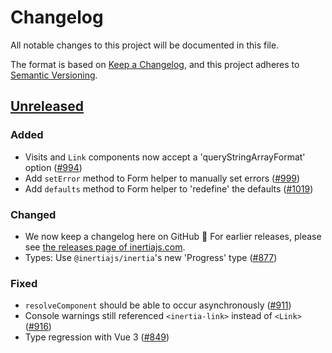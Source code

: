 # Changelog

All notable changes to this project will be documented in this file.

The format is based on [Keep a Changelog](https://keepachangelog.com/en/1.0.0/),
and this project adheres to [Semantic Versioning](https://semver.org/spec/v2.0.0.html).

## [Unreleased](https://github.com/inertiajs/inertia/compare/inertia-vue3@0.5.2...HEAD)

### Added

- Visits and `Link` components now accept a 'queryStringArrayFormat' option ([#994](https://github.com/inertiajs/inertia/pull/994))
- Add `setError` method to Form helper to manually set errors ([#999](https://github.com/inertiajs/inertia/pull/999))
- Add `defaults` method to Form helper to 'redefine' the defaults ([#1019](https://github.com/inertiajs/inertia/pull/1019))

### Changed

- We now keep a changelog here on GitHub :tada: For earlier releases, please see [the releases page of inertiajs.com](https://inertiajs.com/releases?all=true#inertia-vue3).
- Types: Use `@inertiajs/inertia`'s new 'Progress' type ([#877](https://github.com/inertiajs/inertia/pull/877))


### Fixed

- `resolveComponent` should be able to occur asynchronously ([#911](https://github.com/inertiajs/inertia/pull/911))
- Console warnings still referenced `<inertia-link>` instead of `<Link>` ([#916](https://github.com/inertiajs/inertia/pull/916))
- Type regression with Vue 3 ([#849](https://github.com/inertiajs/inertia/pull/849))
